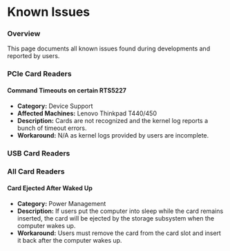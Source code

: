# Known Issues

### Overview
This page documents all known issues found during developments and reported by users.  

### PCIe Card Readers

#### Command Timeouts on certain RTS5227
- **Category:** Device Support
- **Affected Machines:** Lenovo Thinkpad T440/450
- **Description:** Cards are not recognized and the kernel log reports a bunch of timeout errors.
- **Workaround:** N/A as kernel logs provided by users are incomplete. 

### USB Card Readers

### All Card Readers

#### Card Ejected After Waked Up
- **Category:** Power Management
- **Description:** If users put the computer into sleep while the card remains inserted, the card will be ejected by the storage subsystem when the computer wakes up.
- **Workaround:** Users must remove the card from the card slot and insert it back after the computer wakes up.
